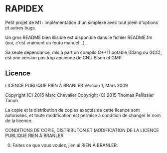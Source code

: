 RAPIDEX
=======

Petit projet de M1 : implémentation d'un simplexe avec tout plein d'options et autres bugs.

Un gros README bien illisible est disponible dans le fichier README.fm (oui, c'est vraiment un
foutu manuel...).

Sa seule dépendance, mis à part un compilo C++11 potable (Clang ou GCC), est une version pas trop
ancienne de GNU Bison et GMP.


## Licence

LICENCE PUBLIQUE RIEN À BRANLER
Version 1, Mars 2009

Copyright (C) 2015 Marc Chevalier
Copyright (C) 2015 Thomas Pellissier Tanon

La copie et la distribution de copies exactes de cette licence sont
autorisées, et toute modification est permise à condition de changer
le nom de la licence. 

CONDITIONS DE COPIE, DISTRIBUTON ET MODIFICATION DE LA LICENCE PUBLIQUE RIEN À BRANLER

0. Faites ce que vous voulez, j’en ai RIEN À BRANLER.

